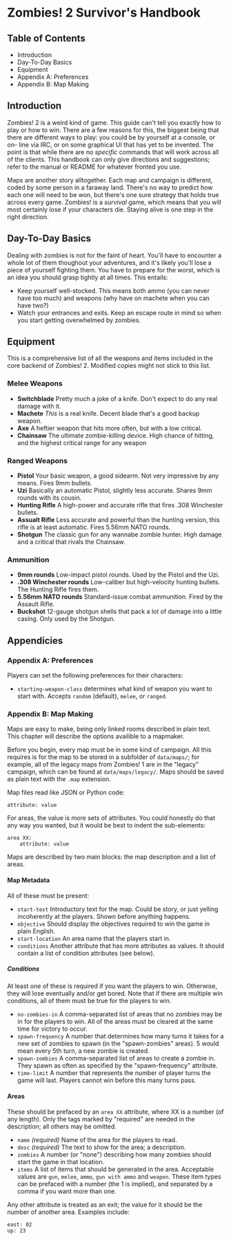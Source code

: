 Zombies! 2 Survivor's Handbook
==============================

Table of Contents
-----------------

* Introduction
* Day-To-Day Basics
* Equipment
* Appendix A: Preferences
* Appendix B: Map Making


Introduction
------------

Zombies! 2 is a weird kind of game. This guide can't tell you exactly how to
play or how to win. There are a few reasons for this, the biggest being that
there are different ways to play: you could be by yourself at a console, or on-
line via IRC, or on some graphical UI that has yet to be invented. The point is
that while there are no *specific* commands that will work across all of the
clients. This handbook can only give directions and suggestions; refer to the
manual or README for whatever fronted you use.

Maps are another story alltogether. Each map and campaign is different, coded
by some person in a faraway land. There's no way to predict how each one will
need to be won, but there's one sure strategy that holds true across every game.
Zombies! is a *survival* game, which means that you will most certainly lose
if your characters die. Staying alive is one step in the right direction.


Day-To-Day Basics
-----------------

Dealing with zombies is not for the faint of heart. You'll have to encounter a
whole lot of them thoughout your adventures, and it's likely you'll lose a piece
of yourself fighting them. You have to prepare for the worst, which is an idea
you should grasp tightly at all times. This entails:

* Keep yourself well-stocked. This means both ammo (you can never have too much)
  and weapons (why have on machete when you can have two?)
* Watch your entrances and exits. Keep an escape route in mind so when you start
  getting overwhelmed by zombies.
  

Equipment
---------

This is a comprehensive list of all the weapons and items included in the core
backend of Zombies! 2. Modified copies might not stick to this list.

### Melee Weapons

* __Switchblade__ Pretty much a joke of a knife. Don't expect to do any real
  damage with it.
* __Machete__ *This* is a real knife. Decent blade that's a good backup weapon.
* __Axe__ A heftier weapon that hits more often, but with a low critical.
* __Chainsaw__ The ultimate zombie-killing device. High chance of hitting, and
  the highest critical range for any weapon

### Ranged Weapons

* __Pistol__ Your basic weapon, a good sidearm. Not very impressive by any means.
  Fires 9mm bullets.
* __Uzi__ Basically an automatic Pistol, slightly less accurate. Shares 9mm
  rounds with its cousin.
* __Hunting Rifle__ A high-power and accurate rifle that fires .308 Winchester
  bullets.
* __Assualt Rifle__ Less accurate and powerful than the hunting version, this
  rifle is at least automatic. Fires 5.56mm NATO rounds.
* __Shotgun__ The classic gun for any wannabe zombie hunter. High damage and a
  critical that rivals the Chainsaw.
  
### Ammunition

* __9mm rounds__ Low-impact pistol rounds. Used by the Pistol and the Uzi.
* __.308 Winchester rounds__ Low-caliber but high-velocity hunting bullets. The
  Hunting Rifle fires them.
* __5.56mm NATO rounds__ Standard-issue combat ammunition. Fired by the Assault
  Rifle.
* __Buckshot__ 12-gauge shotgun shells that pack a lot of damage into a little
  casing. Only used by the Shotgun.


Appendicies
-----------

### Appendix A: Preferences

Players can set the following preferences for their characters:

* `starting-weapon-class` determines what kind of weapon you want to start with.
  Accepts `random` (default), `melee`, or `ranged`.
  

### Appendix B: Map Making

Maps are easy to make, being only linked rooms described in plain text. This
chapter will describe the options availible to a mapmaker.

Before you begin, every map must be in some kind of campaign. All this requires
is for the map to be stored in a subfolder of `data/maps/`; for example, all of
the legacy maps from Zombies! 1 are in the "legacy" campaign, which can be
found at `data/maps/legacy/`. Maps should be saved as plain text with the `.map`
extension.

Map files read like JSON or Python code:

	attribute: value
	
For areas, the value is more sets of attributes. You could honestly do that
any way you wanted, but it would be best to indent the sub-elements:

	area XX:
		attribute: value

Maps are described by two main blocks: the map description and a list of areas.

#### Map Metadata

All of these must be present:

* `start-text` Introductory text for the map. Could be story, or just yelling
  incoherently at the players. Shown before anything happens.
* `objective` Should display the objectives required to win the game in plain
  English.
* `start-location` An area name that the players start in.
* `conditions` Another attribute that has more attributes as values. It should
  contain a list of condition attributes (see below).
  
##### Conditions

At least one of these is required if you want the players to win. Otherwise,
they will lose eventually and/or get bored. Note that if there are multiple win
conditions, all of them must be true for the players to win.

* `no-zombies-in` A comma-separated list of areas that no zombies may be in for
  the players to win. All of the areas must be cleared at the same time for
  victory to occur.
* `spawn-frequency` A number that determines how many turns it takes for a new
  set of zombies to spawn (in the "spawn-zombies" areas). 5 would mean every 5th
  turn, a new zombie is created.
* `spawn-zombies` A comma-separated list of areas to create a zombie in. They
  spawn as often as specified by the "spawn-frequency" attribute.
* `time-limit` A number that represents the number of player turns the game will
  last. Players cannot win before this many turns pass.

#### Areas

These should be prefaced by an `area XX` attribute, where XX is a number (of
any length). Only the tags marked by "required" are needed in the description;
all others may be omitted.

* `name` *(required)* Name of the area for the players to read.
* `desc` *(required)* The text to show for the area; a description.
* `zombies` A number (or "none") describing how many zombies should start the
  game in that location.
* `items` A list of items that should be generated in the area. Acceptable
  values are `gun`, `melee`, `ammo`, `gun with ammo` and `weapon`. These item
  types can be prefaced with a number (the 1 is implied), and separated by a
  comma if you want more than one.

Any other attribute is treated as an exit; the value for it should be the
number of another area. Examples include:

	east: 02
	up: 23
